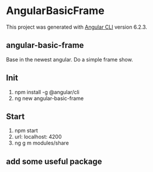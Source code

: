 # AngularBasicFrame
This project was generated with [Angular CLI](https://github.com/angular/angular-cli) version 6.2.3.

## angular-basic-frame
Base in the newest angular.  Do a simple frame show.

## Init
1. npm install -g @angular/cli
2. ng new angular-basic-frame

## Start
1. npm start
2. url: localhost: 4200
3. ng g m modules/share

## add some useful package


